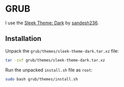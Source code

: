 # GRUB

I use the [Sleek Theme: Dark](https://github.com/sandesh236/sleek--themes) by [sandesh236](https://github.com/sandesh236).

## Installation

Unpack the `grub/themes/sleek-theme-dark.tar.xz` file:

```bash
tar -zxf grub/themes/sleek-theme-dark.tar.xz
```

Run the unpacked `install.sh` file as `root`:

```bash
sudo bash grub/themes/install.sh
```
